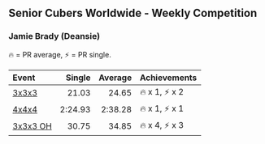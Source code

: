 ## Senior Cubers Worldwide - Weekly Competition
### Jamie Brady (Deansie)

🔥 = PR average, ⚡ = PR single.

| Event | Single | Average | Achievements|
| :-- | --: | --: | :-- |
| [3x3x3](jamie_brady/333.md) | 21.03 | 24.65 | <span style="white-space: nowrap">🔥 x 1</span>, <span style="white-space: nowrap">⚡ x 2</span> |
| [4x4x4](jamie_brady/444.md) | 2:24.93 | 2:38.28 | <span style="white-space: nowrap">🔥 x 1</span>, <span style="white-space: nowrap">⚡ x 1</span> |
| [3x3x3 OH](jamie_brady/333oh.md) | 30.75 | 34.85 | <span style="white-space: nowrap">🔥 x 4</span>, <span style="white-space: nowrap">⚡ x 3</span> |

<!-- Global site tag (gtag.js) - Google Analytics -->
<script async src="https://www.googletagmanager.com/gtag/js?id=UA-86348435-3"></script>
<script>window.dataLayer = window.dataLayer || []; function gtag() {dataLayer.push(arguments);} gtag('js', new Date()); gtag('config', 'UA-86348435-3');</script>
